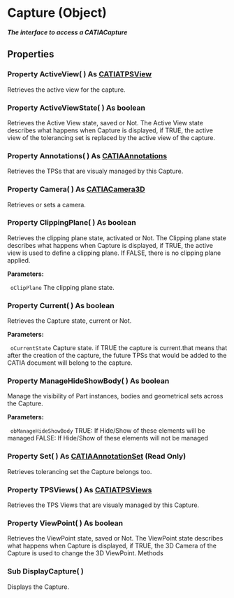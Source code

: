 # Capture (Object)

**_The interface to access a CATIACapture_**

## Properties

### Property **ActiveView**( ) As [CATIATPSView](../CATTPSInterfaces/interface_TPSView_10208.md)

Retrieves the active view for the capture.  
### Property **ActiveViewState**( ) As boolean

Retrieves the Active View state, saved or Not. The Active View state describes what happens when Capture is displayed, if TRUE, the active view of the tolerancing set is replaced by the active view of the capture.  
### Property **Annotations**( ) As [CATIAAnnotations](../CATTPSInterfaces/interface_Annotations_27300.md)

Retrieves the TPSs that are visualy managed by this Capture.  
### Property **Camera**( ) As [CATIACamera3D](../InfInterfaces/interface_Camera3D_11722.md)

Retrieves or sets a camera.  
### Property **ClippingPlane**( ) As boolean

Retrieves the clipping plane state, activated or Not. The Clipping plane state describes what happens when Capture is displayed, if TRUE, the active view is used to define a clipping plane. If FALSE, there is no clipping plane applied.

**Parameters:**

` oClipPlane`      The clipping plane state.

### Property **Current**( ) As boolean

Retrieves the Capture state, current or Not.

**Parameters:**

` oCurrentState`      Capture state. if TRUE the capture is current.that means that after the creation of the capture, the future TPSs that would be added to the CATIA document will belong to the capture.

### Property **ManageHideShowBody**( ) As boolean

Manage the visibility of Part instances, bodies and geometrical sets across the Capture.

**Parameters:**

` obManageHideShowBody`      TRUE: If Hide/Show of these elements will be managed FALSE: If Hide/Show of these elements will not be managed

### Property **Set**( ) As [CATIAAnnotationSet](../CATTPSInterfaces/interface_AnnotationSet_36773.md) (Read Only)

Retrieves tolerancing set the Capture belongs too.  
### Property **TPSViews**( ) As [CATIATPSViews](../CATTPSInterfaces/interface_TPSViews_13626.md)

Retrieves the TPS Views that are visualy managed by this Capture.  
### Property **ViewPoint**( ) As boolean

Retrieves the ViewPoint state, saved or Not. The ViewPoint state describes what happens when Capture is displayed, if TRUE, the 3D Camera of the Capture is used to change the 3D ViewPoint.  Methods

### Sub **DisplayCapture**( )

Displays the Capture.